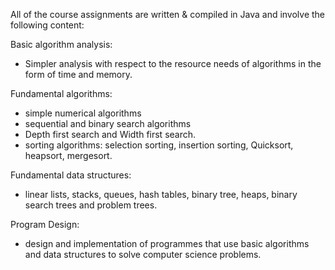 All of the course assignments are written & compiled in Java and involve the following content:

Basic algorithm analysis:
- Simpler analysis with respect to the resource needs of algorithms in the form of time and memory.

Fundamental algorithms:
- simple numerical algorithms
- sequential and binary search algorithms
- Depth first search and Width first search.
- sorting algorithms: selection sorting, insertion sorting, Quicksort, heapsort, mergesort.

Fundamental data structures:
- linear lists, stacks, queues, hash tables, binary tree, heaps, binary search trees and problem trees.

Program Design:
- design and implementation of programmes that use basic algorithms and data structures to solve computer science problems.
